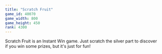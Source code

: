 ```yaml
---
title: "Scratch Fruit"
game_id: 40070
game_width: 800
game_height: 450
rank: 4300
---
```

Scratch Fruit is an Instant Win game.  Just scratch the silver part to discover if you win some prizes, but it's just for fun!
